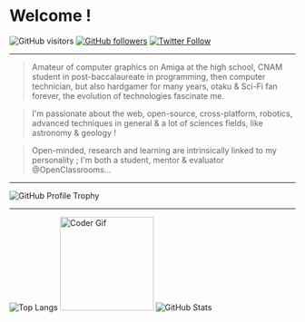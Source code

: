 # Welcome !

![GitHub visitors](https://visitor-badge.laobi.icu/badge?page_id=philippebeck.philippebeck)
[![GitHub followers](https://img.shields.io/github/followers/philippebeck?label=GitHub+followers+@philippebeck)](https://github.com/philippebeck)
[![Twitter Follow](https://badgen.net/twitter/follow/ph_beck?label=Twitter+followers+@ph_beck)](https://twitter.com/ph_beck)

---

> Amateur of computer graphics on Amiga at the high school, CNAM student in post-baccalaureate in programming, then computer technician, but also hardgamer for many years, otaku & Sci-Fi fan forever, the evolution of technologies fascinate me.

> I'm passionate about the web, open-source, cross-platform, robotics, advanced techniques in general & a lot of sciences fields, like astronomy & geology !

> Open-minded, research and learning are intrinsically linked to my personality ; I'm both a student, mentor & evaluator @OpenClassrooms...

---

![GitHub Profile Trophy](https://github-profile-trophy.vercel.app/?username=philippebeck&theme=onedark)

---

![Top Langs](https://github-readme-stats.vercel.app/api/top-langs/?username=philippebeck&layout=compact&theme=midnight-purple)
<img src="https://media.giphy.com/media/SWoSkN6DxTszqIKEqv/giphy.gif" alt="Coder Gif" height="165">
![GitHub Stats](https://github-readme-stats.vercel.app/api?username=philippebeck&theme=midnight-purple&show_icons=true)
